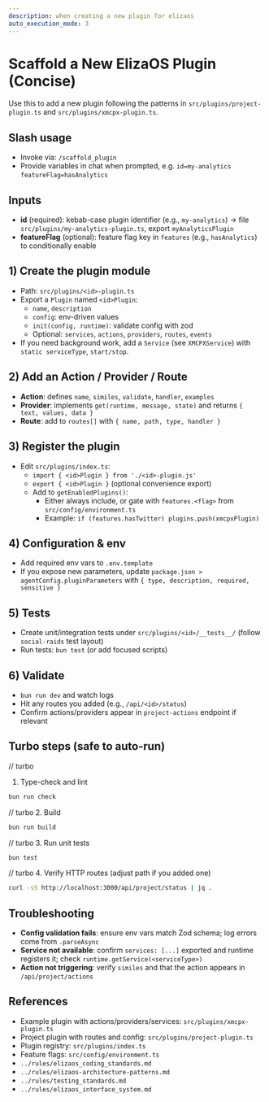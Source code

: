 ```yaml
---
description: when creating a new plugin for elizaos
auto_execution_mode: 3
---
```


# Scaffold a New ElizaOS Plugin (Concise)

Use this to add a new plugin following the patterns in `src/plugins/project-plugin.ts` and `src/plugins/xmcpx-plugin.ts`.

## Slash usage
- Invoke via: `/scaffold_plugin`
- Provide variables in chat when prompted, e.g. `id=my-analytics` `featureFlag=hasAnalytics`

## Inputs
- __id__ (required): kebab-case plugin identifier (e.g., `my-analytics`) → file `src/plugins/my-analytics-plugin.ts`, export `myAnalyticsPlugin`
- __featureFlag__ (optional): feature flag key in `features` (e.g., `hasAnalytics`) to conditionally enable

## 1) Create the plugin module
- Path: `src/plugins/<id>-plugin.ts`
- Export a `Plugin` named `<id>Plugin`:
  - `name`, `description`
  - `config`: env-driven values
  - `init(config, runtime)`: validate config with zod
  - Optional: `services`, `actions`, `providers`, `routes`, `events`
- If you need background work, add a `Service` (see `XMCPXService`) with `static serviceType`, `start/stop`.

## 2) Add an Action / Provider / Route
- __Action__: defines `name`, `similes`, `validate`, `handler`, `examples`
- __Provider__: implements `get(runtime, message, state)` and returns `{ text, values, data }`
- __Route__: add to `routes[]` with `{ name, path, type, handler }`

## 3) Register the plugin
- Edit `src/plugins/index.ts`:
  - `import { <id>Plugin } from './<id>-plugin.js'`
  - `export { <id>Plugin }` (optional convenience export)
  - Add to `getEnabledPlugins()`:
    - Either always include, or gate with `features.<flag>` from `src/config/environment.ts`
    - Example: `if (features.hasTwitter) plugins.push(xmcpxPlugin)`

## 4) Configuration & env
- Add required env vars to `.env.template`
- If you expose new parameters, update `package.json > agentConfig.pluginParameters` with `{ type, description, required, sensitive }`

## 5) Tests
- Create unit/integration tests under `src/plugins/<id>/__tests__/` (follow `social-raids` test layout)
- Run tests: `bun test` (or add focused scripts)

## 6) Validate
- `bun run dev` and watch logs
- Hit any routes you added (e.g., `/api/<id>/status`)
- Confirm actions/providers appear in `project-actions` endpoint if relevant

## Turbo steps (safe to auto-run)
// turbo
1. Type-check and lint
```bash
bun run check
```
// turbo
2. Build
```bash
bun run build
```
// turbo
3. Run unit tests
```bash
bun test
```
// turbo
4. Verify HTTP routes (adjust path if you added one)
```bash
curl -sS http://localhost:3000/api/project/status | jq .
```

## Troubleshooting
- __Config validation fails__: ensure env vars match Zod schema; log errors come from `.parseAsync`
- __Service not available__: confirm `services: [...]` exported and runtime registers it; check `runtime.getService(<serviceType>)`
- __Action not triggering__: verify `similes` and that the action appears in `/api/project/actions`

## References
- Example plugin with actions/providers/services: `src/plugins/xmcpx-plugin.ts`
- Project plugin with routes and config: `src/plugins/project-plugin.ts`
- Plugin registry: `src/plugins/index.ts`
- Feature flags: `src/config/environment.ts`
- `../rules/elizaos_coding_standards.md`
- `../rules/elizaos-architecture-patterns.md`
- `../rules/testing_standards.md`
- `../rules/elizaos_interface_system.md`
